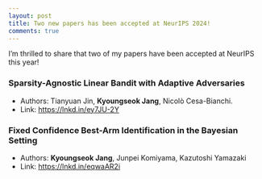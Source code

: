 ```yaml
---
layout: post
title: Two new papers has been accepted at NeurIPS 2024!
comments: true
---
```


I’m thrilled to share that two of my papers have been accepted at NeurIPS this year!

### Sparsity-Agnostic Linear Bandit with Adaptive Adversaries
   
* Authors: Tianyuan Jin, **Kyoungseok Jang**, Nicolò Cesa-Bianchi. 
* Link: https://lnkd.in/ey7JU-2Y

### Fixed Confidence Best-Arm Identification in the Bayesian Setting

* Authors: **Kyoungseok Jang**, Junpei Komiyama, Kazutoshi Yamazaki
* Link: https://lnkd.in/eqwaAR2i
